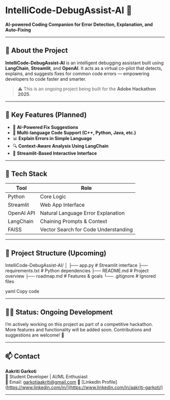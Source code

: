 # IntelliCode-DebugAssist-AI 🚀
**AI-powered Coding Companion for Error Detection, Explanation, and Auto-Fixing**

---

## 📌 About the Project

**IntelliCode-DebugAssist-AI** is an intelligent debugging assistant built using **LangChain**, **Streamlit**, and **OpenAI**. It acts as a virtual co-pilot that detects, explains, and suggests fixes for common code errors — empowering developers to code faster and smarter.

> ⚠️ This is an ongoing project being built for the **Adobe Hackathon 2025**.

---

## 🎯 Key Features (Planned)

- 🧠 **AI-Powered Fix Suggestions**
- 📄 **Multi-language Code Support (C++, Python, Java, etc.)**
- 📊 **Explain Errors in Simple Language**
- 🔍 **Context-Aware Analysis Using LangChain**
- 🚀 **Streamlit-Based Interactive Interface**

---

## 🔧 Tech Stack

| Tool        | Role                                |
|-------------|--------------------------------------|
| Python      | Core Logic                           |
| Streamlit   | Web App Interface                    |
| OpenAI API  | Natural Language Error Explanation   |
| LangChain   | Chaining Prompts & Context           |
| FAISS       | Vector Search for Code Understanding |

---

## 📂 Project Structure (Upcoming)

IntelliCode-DebugAssist-AI/
│
├── app.py # Streamlit interface
├── requirements.txt # Python dependencies
├── README.md # Project overview
├── roadmap.md # Features & goals
└── .gitignore # Ignored files

yaml
Copy code

---

## 👩‍💻 Status: **Ongoing Development**
I’m actively working on this project as part of a competitive hackathon. More features and functionality will be added soon. Contributions and suggestions are welcome! 🤝

---

## 📫 Contact

**Aakriti Garkoti**  
💼 Student Developer | AI/ML Enthusiast  
📧 Email: garkotiaakriti@gmail.com
🔗 [LinkedIn Profile](https://www.linkedin.com/in/](https://www.linkedin.com/in/aakriti-garkoti/)

---


